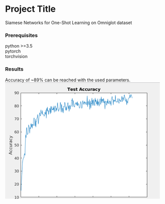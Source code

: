 # Project Title

Siamese Networks for One-Shot Learning on Omniglot dataset

### Prerequisites

python >=3.5  
pytorch  
torchvision  

### Results
Accuracy of ~89% can be reached with the used parameters. 
![Alt text](./acc.png?raw=true "Test accuracy")